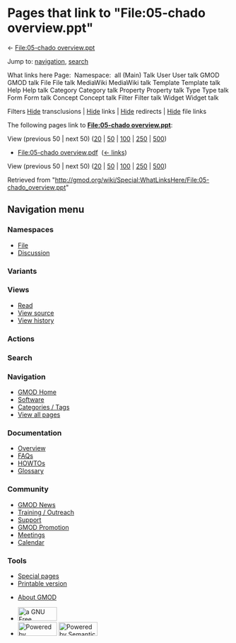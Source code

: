 <div id="mw-page-base" class="noprint">

</div>

<div id="mw-head-base" class="noprint">

</div>

<div id="content" class="mw-body" role="main">

<span id="top"></span>

<div id="mw-js-message" style="display:none;">

</div>



# <span dir="auto">Pages that link to "File:05-chado overview.ppt"</span>

<div id="bodyContent">

<div id="contentSub">

← [File:05-chado
overview.ppt](/wiki/File:05-chado_overview.ppt "File:05-chado overview.ppt")

</div>

<div id="jump-to-nav" class="mw-jump">

Jump to: [navigation](#mw-navigation), [search](#p-search)

</div>

<div id="mw-content-text">

What links here Page:  Namespace:  all (Main) Talk User User talk GMOD
GMOD talk File File talk MediaWiki MediaWiki talk Template Template talk
Help Help talk Category Category talk Property Property talk Type Type
talk Form Form talk Concept Concept talk Filter Filter talk Widget
Widget talk

Filters
[Hide](/mediawiki/index.php?title=Special:WhatLinksHere/File:05-chado_overview.ppt&hidetrans=1 "Special:WhatLinksHere/File:05-chado overview.ppt")
transclusions \|
[Hide](/mediawiki/index.php?title=Special:WhatLinksHere/File:05-chado_overview.ppt&hidelinks=1 "Special:WhatLinksHere/File:05-chado overview.ppt")
links \|
[Hide](/mediawiki/index.php?title=Special:WhatLinksHere/File:05-chado_overview.ppt&hideredirs=1 "Special:WhatLinksHere/File:05-chado overview.ppt")
redirects \|
[Hide](/mediawiki/index.php?title=Special:WhatLinksHere/File:05-chado_overview.ppt&hideimages=1 "Special:WhatLinksHere/File:05-chado overview.ppt")
file links

The following pages link to **[File:05-chado
overview.ppt](/wiki/File:05-chado_overview.ppt "File:05-chado overview.ppt")**:

View (previous 50 \| next 50)
([20](/mediawiki/index.php?title=Special:WhatLinksHere/File:05-chado_overview.ppt&limit=20 "Special:WhatLinksHere/File:05-chado overview.ppt")
\|
[50](/mediawiki/index.php?title=Special:WhatLinksHere/File:05-chado_overview.ppt&limit=50 "Special:WhatLinksHere/File:05-chado overview.ppt")
\|
[100](/mediawiki/index.php?title=Special:WhatLinksHere/File:05-chado_overview.ppt&limit=100 "Special:WhatLinksHere/File:05-chado overview.ppt")
\|
[250](/mediawiki/index.php?title=Special:WhatLinksHere/File:05-chado_overview.ppt&limit=250 "Special:WhatLinksHere/File:05-chado overview.ppt")
\|
[500](/mediawiki/index.php?title=Special:WhatLinksHere/File:05-chado_overview.ppt&limit=500 "Special:WhatLinksHere/File:05-chado overview.ppt"))

- [File:05-chado
  overview.pdf](/wiki/File:05-chado_overview.pdf "File:05-chado overview.pdf")
  ‎ <span class="mw-whatlinkshere-tools">([←
  links](/mediawiki/index.php?title=Special:WhatLinksHere&target=File%3A05-chado+overview.pdf "Special:WhatLinksHere"))</span>

View (previous 50 \| next 50)
([20](/mediawiki/index.php?title=Special:WhatLinksHere/File:05-chado_overview.ppt&limit=20 "Special:WhatLinksHere/File:05-chado overview.ppt")
\|
[50](/mediawiki/index.php?title=Special:WhatLinksHere/File:05-chado_overview.ppt&limit=50 "Special:WhatLinksHere/File:05-chado overview.ppt")
\|
[100](/mediawiki/index.php?title=Special:WhatLinksHere/File:05-chado_overview.ppt&limit=100 "Special:WhatLinksHere/File:05-chado overview.ppt")
\|
[250](/mediawiki/index.php?title=Special:WhatLinksHere/File:05-chado_overview.ppt&limit=250 "Special:WhatLinksHere/File:05-chado overview.ppt")
\|
[500](/mediawiki/index.php?title=Special:WhatLinksHere/File:05-chado_overview.ppt&limit=500 "Special:WhatLinksHere/File:05-chado overview.ppt"))

</div>

<div class="printfooter">

Retrieved from
"<http://gmod.org/wiki/Special:WhatLinksHere/File:05-chado_overview.ppt>"

</div>

<div id="catlinks" class="catlinks catlinks-allhidden">

</div>

<div class="visualClear">

</div>

</div>

</div>

<div id="mw-navigation">

## Navigation menu

<div id="mw-head">



<div id="left-navigation">

<div id="p-namespaces" class="vectorTabs" role="navigation"
aria-labelledby="p-namespaces-label">

### Namespaces

- <span id="ca-nstab-image"><a href="/wiki/File:05-chado_overview.ppt" accesskey="c"
  title="View the file page [c]">File</a></span>
- <span id="ca-talk"><a
  href="/mediawiki/index.php?title=File_talk:05-chado_overview.ppt&amp;action=edit&amp;redlink=1"
  accesskey="t"
  title="Discussion about the content page [t]">Discussion</a></span>

</div>

<div id="p-variants" class="vectorMenu emptyPortlet" role="navigation"
aria-labelledby="p-variants-label">

### 

### Variants[](#)

<div class="menu">

</div>

</div>

</div>

<div id="right-navigation">

<div id="p-views" class="vectorTabs" role="navigation"
aria-labelledby="p-views-label">

### Views

- <span id="ca-view">[Read](/wiki/File:05-chado_overview.ppt)</span>
- <span id="ca-viewsource"><a
  href="/mediawiki/index.php?title=File:05-chado_overview.ppt&amp;action=edit"
  accesskey="e" title="This page is protected.
  You can view its source [e]">View source</a></span>
- <span id="ca-history"><a
  href="/mediawiki/index.php?title=File:05-chado_overview.ppt&amp;action=history"
  accesskey="h" title="Past revisions of this page [h]">View history</a></span>

</div>

<div id="p-cactions" class="vectorMenu emptyPortlet" role="navigation"
aria-labelledby="p-cactions-label">

### Actions[](#)

<div class="menu">

</div>

</div>

<div id="p-search" role="search">

### Search

<div id="simpleSearch">

</div>

</div>

</div>

</div>

<div id="mw-panel">

<div id="p-logo" role="banner">

<a href="/wiki/Main_Page"
style="background-image: url(http://gmod.org/images/GMOD-cogs.png);"
title="Visit the main page"></a>

</div>

<div id="p-Navigation" class="portal" role="navigation"
aria-labelledby="p-Navigation-label">

### Navigation

<div class="body">

- <span id="n-GMOD-Home">[GMOD Home](/wiki/Main_Page)</span>
- <span id="n-Software">[Software](/wiki/GMOD_Components)</span>
- <span id="n-Categories-.2F-Tags">[Categories /
  Tags](/wiki/Categories)</span>
- <span id="n-View-all-pages">[View all
  pages](/wiki/Special:AllPages)</span>

</div>

</div>

<div id="p-Documentation" class="portal" role="navigation"
aria-labelledby="p-Documentation-label">

### Documentation

<div class="body">

- <span id="n-Overview">[Overview](/wiki/Overview)</span>
- <span id="n-FAQs">[FAQs](/wiki/Category:FAQ)</span>
- <span id="n-HOWTOs">[HOWTOs](/wiki/Category:HOWTO)</span>
- <span id="n-Glossary">[Glossary](/wiki/Glossary)</span>

</div>

</div>

<div id="p-Community" class="portal" role="navigation"
aria-labelledby="p-Community-label">

### Community

<div class="body">

- <span id="n-GMOD-News">[GMOD News](/wiki/GMOD_News)</span>
- <span id="n-Training-.2F-Outreach">[Training /
  Outreach](/wiki/Training_and_Outreach)</span>
- <span id="n-Support">[Support](/wiki/Support)</span>
- <span id="n-GMOD-Promotion">[GMOD
  Promotion](/wiki/GMOD_Promotion)</span>
- <span id="n-Meetings">[Meetings](/wiki/Meetings)</span>
- <span id="n-Calendar">[Calendar](/wiki/Calendar)</span>

</div>

</div>

<div id="p-tb" class="portal" role="navigation"
aria-labelledby="p-tb-label">

### Tools

<div class="body">

- <span id="t-specialpages"><a href="/wiki/Special:SpecialPages" accesskey="q"
  title="A list of all special pages [q]">Special pages</a></span>
- <span id="t-print"><a
  href="/mediawiki/index.php?title=Special:WhatLinksHere/File:05-chado_overview.ppt&amp;printable=yes"
  rel="alternate" accesskey="p"
  title="Printable version of this page [p]">Printable version</a></span>

</div>

</div>

</div>

</div>

<div id="footer" role="contentinfo">

- <span id="footer-places-about">[About
  GMOD](/wiki/GMOD:About "GMOD:About")</span>

<!-- -->

- <span id="footer-copyrightico">[<img src="http://www.gnu.org/graphics/gfdl-logo-small.png" width="88"
  height="31" alt="a GNU Free Documentation License" />](http://www.gnu.org/licenses/fdl-1.3.html)</span>
- <span id="footer-poweredbyico">[<img src="/mediawiki/skins/common/images/poweredby_mediawiki_88x31.png"
  width="88" height="31" alt="Powered by MediaWiki" />](//www.mediawiki.org/)
  [<img
  src="/mediawiki/extensions/SemanticMediaWiki/includes/../resources/images/smw_button.png"
  width="88" height="31" alt="Powered by Semantic MediaWiki" />](https://www.semantic-mediawiki.org/wiki/Semantic_MediaWiki)</span>

<div style="clear:both">

</div>

</div>
